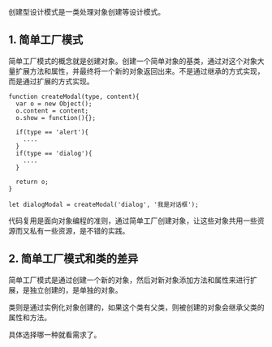 创建型设计模式是一类处理对象创建等设计模式。

## 1. 简单工厂模式

简单工厂模式的概念就是创建对象。创建一个简单对象的基类，通过对这个对象大量扩展方法和属性，并最终将一个新的对象返回出来。不是通过继承的方式实现，而是通过扩展的方式实现。

```
function createModal(type, content){
  var o = new Object();
  o.content = content;
  o.show = function(){};

  if(type == 'alert'){
    ....
  }
  if(type == 'dialog'){
    ....
  }

  return o;
}

let dialogModal = createModal('dialog', '我是对话框');
```

代码复用是面向对象编程的准则，通过简单工厂创建对象，让这些对象共用一些资源而又私有一些资源，是不错的实践。

## 2. 简单工厂模式和类的差异

简单工厂模式是通过创建一个新的对象，然后对新对象添加方法和属性来进行扩展，是独立创建的，是单独的对象。

类则是通过实例化对象创建的，如果这个类有父类，则被创建的对象会继承父类的属性和方法。

具体选择哪一种就看需求了。